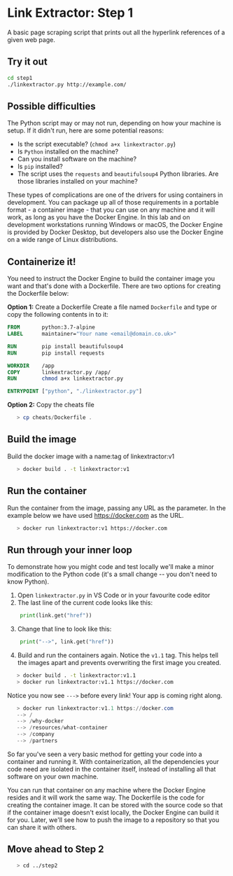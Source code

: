 # Link Extractor: Step 1

A basic page scraping script that prints out all the hyperlink references of a given web page.

## Try it out

```bash
cd step1
./linkextractor.py http://example.com/
```

## Possible difficulties

The Python script may or may not run, depending on how your machine is setup. If it didn't run, here are some potential reasons:

* Is the script executable? (`chmod a+x linkextractor.py`)
* Is `Python` installed on the machine?
* Can you install software on the machine?
* Is `pip` installed?
* The script uses the `requests` and `beautifulsoup4` Python libraries. Are those libraries installed on your machine?

These types of complications are one of the drivers for using containers in development. You can package up all of those requirements in a portable format - a container image - that you can use on any machine and it will work, as long as you have the Docker Engine. In this lab and on development workstations running Windows or macOS, the Docker Engine is provided by Docker Desktop, but developers also use the Docker Engine on a wide range of Linux distributions.

## Containerize it!

You need to instruct the Docker Engine to build the container image you want and that's done with a Dockerfile. There are two options for creating the Dockerfile below:

**Option 1:** Create a Dockerfile
Create a file named `Dockerfile` and type or copy the following contents in to it:

```dockerfile
FROM       python:3.7-alpine
LABEL      maintainer="Your name <email@domain.co.uk>"

RUN        pip install beautifulsoup4
RUN        pip install requests

WORKDIR    /app
COPY       linkextractor.py /app/
RUN        chmod a+x linkextractor.py

ENTRYPOINT ["python", "./linkextractor.py"]
```

**Option 2:** Copy the cheats file
```powershell
   > cp cheats/Dockerfile .
   ```

## Build the image
Build the docker image with a name:tag of linkextractor:v1

```bash
   > docker build . -t linkextractor:v1
```

## Run the container
Run the container from the image, passing any URL as the parameter.  In the example below we have used https://docker.com as the URL.

```bash
   > docker run linkextractor:v1 https://docker.com
```

## Run through your inner loop

To demonstrate how you might code and test locally we'll make a minor modification to the Python code (it's a small change -- you don't need to know Python).

1. Open `linkextractor.py` in VS Code or in your favourite code editor
2. The last line of the current code looks like this:

```python
    print(link.get("href"))
```

3. Change that line to look like this:

```python
    print("-->", link.get("href"))
```

4. Build and run the containers again. Notice the `v1.1` tag. This helps tell the images apart and prevents overwriting the first image you created.

```bash
   > docker build . -t linkextractor:v1.1
   > docker run linkextractor:v1.1 https://docker.com
```

Notice you now see `--->` before every link! Your app is coming right along.

```powershell
   > docker run linkextractor:v1.1 https://docker.com
   --> /
   --> /why-docker
   --> /resources/what-container
   --> /company
   --> /partners
```

So far you've seen a very basic method for getting your code into a container and running it. With containerization, all the dependencies your code need are isolated in the container itself, instead of installing all that software on your own machine.

You can run that container on any machine where the Docker Engine resides and it will work the same way. The Dockerfile is the code for creating the container image. It can be stored with the source code so that if the container image doesn't exist locally, the Docker Engine can build it for you. Later, we'll see how to push the image to a repository so that you can share it with others.

## Move ahead to Step 2
```bash
   > cd ../step2
```
